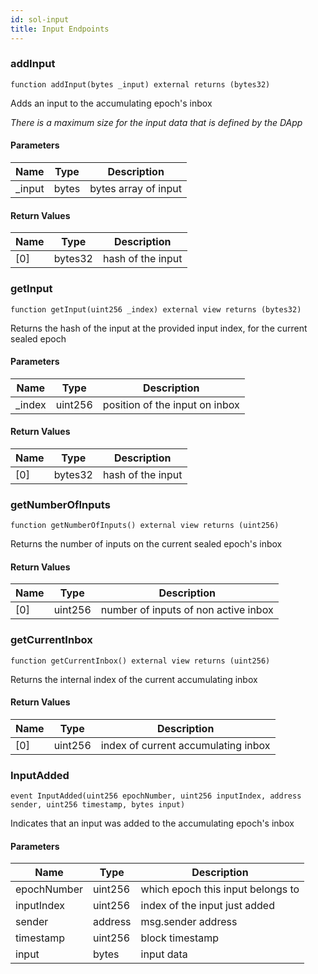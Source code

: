 ```yaml
---
id: sol-input
title: Input Endpoints
---
```


### addInput

```solidity
function addInput(bytes _input) external returns (bytes32)
```

Adds an input to the accumulating epoch's inbox

_There is a maximum size for the input data that is defined by the DApp_

#### Parameters

| Name    | Type  | Description          |
| ------- | ----- | -------------------- |
| \_input | bytes | bytes array of input |

#### Return Values

| Name | Type    | Description       |
| ---- | ------- | ----------------- |
| [0]  | bytes32 | hash of the input |

### getInput

```solidity
function getInput(uint256 _index) external view returns (bytes32)
```

Returns the hash of the input at the provided input index, for the current sealed epoch

#### Parameters

| Name    | Type    | Description                    |
| ------- | ------- | ------------------------------ |
| \_index | uint256 | position of the input on inbox |

#### Return Values

| Name | Type    | Description       |
| ---- | ------- | ----------------- |
| [0]  | bytes32 | hash of the input |

### getNumberOfInputs

```solidity
function getNumberOfInputs() external view returns (uint256)
```

Returns the number of inputs on the current sealed epoch's inbox

#### Return Values

| Name | Type    | Description                          |
| ---- | ------- | ------------------------------------ |
| [0]  | uint256 | number of inputs of non active inbox |

### getCurrentInbox

```solidity
function getCurrentInbox() external view returns (uint256)
```

Returns the internal index of the current accumulating inbox

#### Return Values

| Name | Type    | Description                         |
| ---- | ------- | ----------------------------------- |
| [0]  | uint256 | index of current accumulating inbox |

### InputAdded

```solidity
event InputAdded(uint256 epochNumber, uint256 inputIndex, address sender, uint256 timestamp, bytes input)
```

Indicates that an input was added to the accumulating epoch's inbox

#### Parameters

| Name        | Type    | Description                       |
| ----------- | ------- | --------------------------------- |
| epochNumber | uint256 | which epoch this input belongs to |
| inputIndex  | uint256 | index of the input just added     |
| sender      | address | msg.sender address                |
| timestamp   | uint256 | block timestamp                   |
| input       | bytes   | input data                        |
